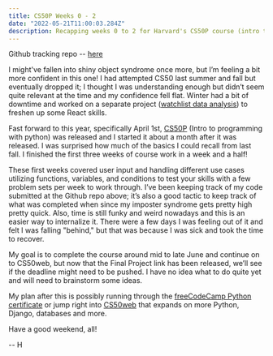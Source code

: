 ```yaml
---
title: CS50P Weeks 0 - 2
date: "2022-05-21T11:00:03.284Z"
description: Recapping weeks 0 to 2 for Harvard's CS50P course (intro to programming with python)
---
```

Github tracking repo -- [here](https://github.com/haleyelder/cs50)

I might've fallen into shiny object syndrome once more, but I’m feeling a bit more confident in this one! I had attempted CS50 last summer and fall but eventually dropped it; I thought I was understanding enough but didn’t seem quite relevant at the time and my confidence fell flat. Winter had a bit of downtime and worked on a separate project ([watchlist data analysis](https://watchlist-data-analysis.netlify.app)) to freshen up some React skills. 

Fast forward to this year, specifically April 1st, [CS50P](https://cs50.harvard.edu/python/2022/) (Intro to programming with python) was released and I started it about a month after it was released. I was surprised how much of the basics I could recall from last fall. I finished the first three weeks of course work in a week and a half!

These first weeks covered user input and handling different use cases utilizing functions, variables, and conditions to test your skills with a few problem sets per week to work through. I’ve been keeping track of my code submitted at the Github repo above; it’s also a good tactic to keep track of what was completed when since my imposter syndrome gets pretty high pretty quick. Also, time is still funky and weird nowadays and this is an easier way to internalize it. There were a few days I was feeling out of it and felt I was falling "behind," but that was because I was sick and took the time to recover.

My goal is to complete the course around mid to late June and continue on to CS50web, but now that the Final Project link has been released, we’ll see if the deadline might need to be pushed. I have no idea what to do quite yet and will need to brainstorm some ideas. 

My plan after this is possibly running through the [freeCodeCamp Python certificate](https://www.freecodecamp.org/learn/scientific-computing-with-python ) or jump right into [CS50web](https://cs50.harvard.edu/web/2020/) that expands on more Python, Django, databases and more. 

Have a good weekend, all!

-- H 